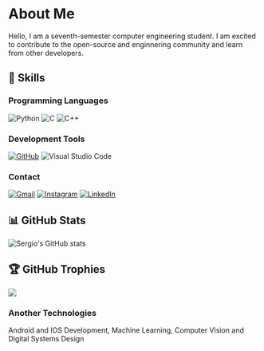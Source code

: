 # About Me 

Hello, I am a seventh-semester computer engineering student. I am excited to contribute to the open-source and enginnering community and learn from other developers.

## 🚀 Skills 
### Programming Languages

![Python](https://img.shields.io/badge/Python-3776AB?style=for-the-badge&logo=python&logoColor=white) 
![C](https://img.shields.io/badge/c-%2300599C.svg?style=for-the-badge&logo=c&logoColor=white) 
![C++](https://img.shields.io/badge/C%2B%2B-00599C?style=for-the-badge&logo=c%2B%2B&logoColor=white) 


### Development Tools

[![GitHub](https://img.shields.io/badge/github-%23121011.svg?style=for-the-badge&logo=github&logoColor=white)](https://github.com/sergio-venturi) 
![Visual Studio Code](https://img.shields.io/badge/Visual%20Studio%20Code-0078d7.svg?style=for-the-badge&logo=visual-studio-code&logoColor=white) 


### Contact

[![Gmail](https://img.shields.io/badge/Gmail-D14836?style=for-the-badge&logo=gmail&logoColor=white)](mailto:sergio.venturi.pereira@gmail.com) 
[![Instagram](https://img.shields.io/badge/Instagram-%23E4405F.svg?style=for-the-badge&logo=Instagram&logoColor=white)](https://instagram.com/sergio_venturii?igshid=ZDdkNTZiNTM=)
[![LinkedIn](https://img.shields.io/badge/linkedin-%230077B5.svg?style=for-the-badge&logo=linkedin&logoColor=white)](https://www.linkedin.com/in/s%C3%A9rgio-venturi-pereira-8523221a6)

## 📊 GitHub Stats
![Sergio's GitHub stats](https://github-readme-stats.vercel.app/api?username=sergio-venturi&show_icons=true&theme=transparent&include_all_commits=false&count_private=true) 

## 🏆 GitHub Trophies
![](https://github-profile-trophy.vercel.app/?username=sergio-venturi&theme=darkhub&no-frame=false&no-bg=true&margin-w=4)

### Another Technologies 

Android and IOS Development, Machine Learning, Computer Vision and Digital Systems Design
